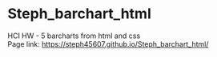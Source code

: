 # Steph_barchart_html
HCI HW - 5 barcharts from html and css
<br>
Page link: 
https://steph45607.github.io/Steph_barchart_html/
